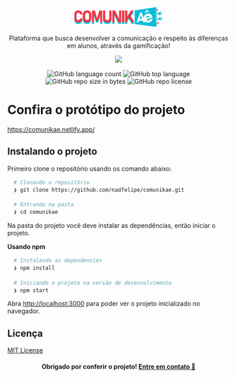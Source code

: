 <p align="center">
  <img src="/src/assets/img/comunikae_logo.svg" width='200px' />
	
  <p align="center">
  Plataforma que busca desenvolver a comunicação e respeito às
  diferenças em alunos, através da gamificação!
  </p>
  <p align="center">
    <img src=".github/cover.png" width='900px' />
  </p>
</p>

<p align="center">
  <img alt="GitHub language count" src="https://img.shields.io/github/languages/count/nadfelipe/comunikae?color=greeb">

  <img alt="GitHub top language" src="https://img.shields.io/github/languages/top/nadfelipe/comunikae?color=greeb">

  <img alt="GitHub repo size in bytes" src="https://img.shields.io/github/repo-size/nadfelipe/comunikae?color=greeb">

  <img alt="GitHub repo license" src="https://img.shields.io/github/license/nadfelipe/comunikae?color=green">
</p>

# Confira o protótipo do projeto
https://comunikae.netlify.app/

## Instalando o projeto

Primeiro clone o repositório usando os comando abaixo:

```bash
  # Clonando o repositório
  ❯ git clone https://github.com/nadfelipe/comunikae.git

  # Entrando na pasta
  ❯ cd comunikae
```

Na pasta do projeto você deve instalar as dependências, então iniciar o projeto.

**Usando npm**

```bash
  # Instalando as dependencies
  ❯ npm install

  # Iniciando o projeto na versão de desenvolvimento
  ❯ npm start
```
Abra [http://localhost:3000](http://localhost:3000) para poder ver o projeto inicializado no navegador.

## Licença
[MIT License](/LICENSE)

<h4 align="center">
  Obrigado por conferir o projeto! <a href="https://www.linkedin.com/in/nadfelipe/">Entre em contato 💛</a>
</h4>
  

